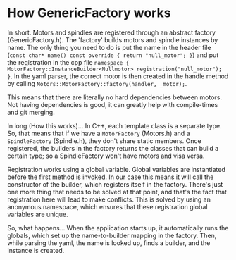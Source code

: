 # How GenericFactory works

In short. Motors and spindles are registered through an abstract factory
(GenericFactory.h). The 'factory' builds motors and spindle instances
by name. The only thing you need to do is put the name in the header
file (`const char* name() const override { return "null_motor"; }`)
and put the registration in the cpp file
`namespace { MotorFactory::InstanceBuilder<Nullmotor> registration("null_motor"); }`.
In the yaml parser, the correct motor is then created in the handle
method by calling `Motors::MotorFactory::factory(handler, _motor);`.

This means that there are literally no hard dependencies between motors.
Not having dependencies is good, it can greatly help with compile-times
and git merging.

In long (How this works)... In C++, each template class is a separate
type. So, that means that if we have a `MotorFactory` (Motors.h) and
a `SpindleFactory` (Spindle.h), they don't share static members. Once
registered, the builders in the factory returns the classes that can
build a certain type; so a SpindleFactory won't have motors and visa
versa.

Registration works using a global variable. Global variables are
instantiated before the first method is invoked. In our case this
means it will call the constructor of the builder, which registers
itself in the factory. There's just one more thing that needs to be
solved at that point, and that's the fact that registration here will
lead to make conflicts. This is solved by using an anonymous namespace,
which ensures that these registration global variables are unique.

So, what happens... When the application starts up, it automatically
runs the globals, which set up the name-to-builder mapping in the
factory. Then, while parsing the yaml, the name is looked up, finds
a builder, and the instance is created.
